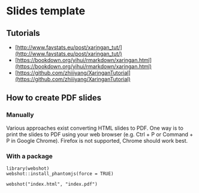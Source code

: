 # Slides template

## Tutorials

- [http://www.favstats.eu/post/xaringan_tut/](http://www.favstats.eu/post/xaringan_tut/)
- [https://bookdown.org/yihui/rmarkdown/xaringan.html](https://bookdown.org/yihui/rmarkdown/xaringan.html)
- [https://github.com/zhiiiyang/XaringanTutorial](https://github.com/zhiiiyang/XaringanTutorial)

## How to create PDF slides

### Manually

Various approaches exist converting HTML slides to PDF. One way is to print the slides to PDF using your web browser (e.g. Ctrl + P or Command + P in Google Chrome). Firefox is not supported, Chrome should work best.

### With a package

```
library(webshot)
webshot::install_phantomjs(force = TRUE)
```
```
webshot("index.html", "index.pdf")
```
